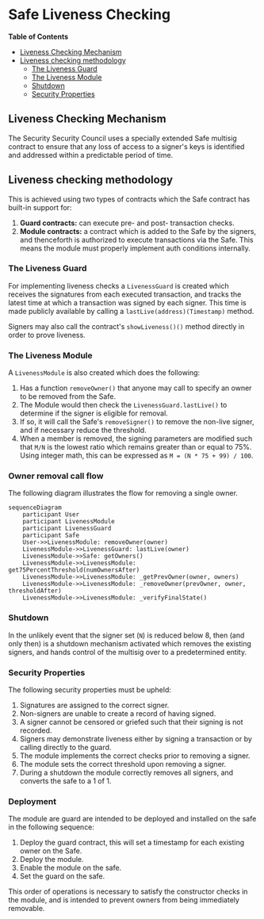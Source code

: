 # Safe Liveness Checking

<!-- START doctoc generated TOC please keep comment here to allow auto update -->
<!-- DON'T EDIT THIS SECTION, INSTEAD RE-RUN doctoc TO UPDATE -->
**Table of Contents**

- [Liveness Checking Mechanism](#liveness-checking-mechanism)
- [Liveness checking methodology](#liveness-checking-methodology)
  - [The Liveness Guard](#the-liveness-guard)
  - [The Liveness Module](#the-liveness-module)
  - [Shutdown](#shutdown)
  - [Security Properties](#security-properties)

<!-- END doctoc generated TOC please keep comment here to allow auto update -->

## Liveness Checking Mechanism

The Security Security Council uses a specially extended Safe multisig contract to ensure that
any loss of access to a signer's keys is identified and addressed within a predictable period of
time.

## Liveness checking methodology

This is achieved using two types of contracts which the Safe contract has built-in support for:

1. **Guard contracts:** can execute pre- and post- transaction checks.
1. **Module contracts:** a contract which is added to the Safe by the signers, and thenceforth is
   authorized to execute transactions via the Safe. This means the module must properly implement
   auth conditions internally.

### The Liveness Guard

For implementing liveness checks a `LivenessGuard` is created which receives the signatures from
each executed transaction, and tracks the latest time at which a transaction was signed by each
signer. This time is made publicly available by calling a `lastLive(address)(Timestamp)` method.

Signers may also call the contract's `showLiveness()()` method directly in order to prove liveness.

### The Liveness Module

A `LivenessModule` is also created which does the following:

1. Has a function `removeOwner()` that anyone may call to specify an owner to be removed from the
   Safe.
1. The Module would then check the `LivenessGuard.lastLive()` to determine if the signer is
   eligible for removal.
1. If so, it will call the Safe's `removeSigner()` to remove the non-live signer, and if necessary
   reduce the threshold.
1. When a member is removed, the signing parameters are modified such that `M/N` is the lowest ratio
   which remains greater than or equal to 75%. Using integer math, this can be expressed as `M = (N * 75 + 99) / 100`.

### Owner removal call flow

The following diagram illustrates the flow for removing a single owner.

```mermaid
sequenceDiagram
    participant User
    participant LivenessModule
    participant LivenessGuard
    participant Safe
    User->>LivenessModule: removeOwner(owner)
    LivenessModule->>LivenessGuard: lastLive(owner)
    LivenessModule->>Safe: getOwners()
    LivenessModule->>LivenessModule: get75PercentThreshold(numOwnersAfter)
    LivenessModule->>LivenessModule: _getPrevOwner(owner, owners)
    LivenessModule->>LivenessModule: _removeOwner(prevOwner, owner, thresholdAfter)
    LivenessModule->>LivenessModule: _verifyFinalState()
```

### Shutdown

In the unlikely event that the signer set (`N`) is reduced below 8, then (and only then) is a
   shutdown mechanism activated which removes the existing signers, and hands control of the
   multisig over to a predetermined entity.

### Security Properties

The following security properties must be upheld:

1. Signatures are assigned to the correct signer.
2. Non-signers are unable to create a record of having signed.
3. A signer cannot be censored or griefed such that their signing is not recorded.
4. Signers may demonstrate liveness either by signing a transaction or by calling directly to the
   guard.
5. The module implements the correct checks prior to removing a signer.
6. The module sets the correct threshold upon removing a signer.
7. During a shutdown the module correctly removes all signers, and converts the safe to a 1 of 1.
### Deployment

The module are guard are intended to be deployed and installed on the safe in the following sequence:

1. Deploy the guard contract, this will set a timestamp for each existing owner on the Safe.
1. Deploy the module.
1. Enable the module on the safe.
1. Set the guard on the safe.

This order of operations is necessary to satisfy the constructor checks in the module, and is
intended to prevent owners from being immediately removable.
